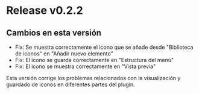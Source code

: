 # Release v0.2.2

## Cambios en esta versión

- Fix: Se muestra correctamente el icono que se añade desde "Biblioteca de iconos" en "Añadir nuevo elemento"
- Fix: El icono se guarda correctamente en "Estructura del menú"
- Fix: El icono se muestra correctamente en "Vista previa"

Esta versión corrige los problemas relacionados con la visualización y guardado de iconos en diferentes partes del plugin.